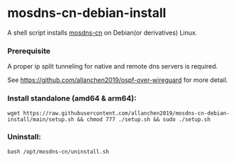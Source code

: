 # mosdns-cn-debian-install
A shell script installs [mosdns-cn](https://github.com/IrineSistiana/mosdns-cn) on Debian(or derivatives) Linux.

### Prerequisite
A proper ip split tunneling for native and remote dns servers is required. 

See https://github.com/allanchen2019/ospf-over-wireguard for more detail.

### Install standalone (amd64 & arm64):
```
wget https://raw.githubusercontent.com/allanchen2019/mosdns-cn-debian-install/main/setup.sh && chmod 777 ./setup.sh && sudo ./setup.sh
```


### Uninstall:
```
bash /opt/mosdns-cn/uninstall.sh
```
